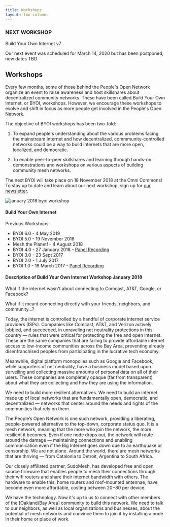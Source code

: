 ```yaml
---
title: Workshops
layout: two-columns
---
```


### NEXT WORKSHOP

Build Your Own Internet v7

Our next event was scheduled for March 14, 2020 but has been postponed, new dates TBD.

## Workshops

Every few months, some of those behind the People's Open Network organize an event to raise awareness and host skillshares about decentralized community networks. These have been called Build Your Own Internet, or BYOI, workshops. However, we encourage these workshops to evolve and shift in focus as more people get involved in the People's Open Network.

The objective of BYOI workshops has been two-fold:

1) To expand people's understanding about the various problems facing the mainstream Internet and how decentralized, commmunity-controlled networks could be a way to build internets that are more open, localized, and democratic.

2) To enable peer-to-peer skillshares and learning through hands-on demonstrations and workshops on various aspects of building community mesh networks.

The next BYOI will take place on 18 November 2018 at the Omni Commons! To stay up to date and learn about our next workshop, sign up for [our newsletter](http://peoplesopen.us16.list-manage.com/subscribe?u=3d4dfbcfc8f857220fbcdadd6&id=202be80834).

![january 2018 byoi workshop](/assets/images/byoi_jan2018.jpeg)

#### Build Your Own Internet

Previous Workshops:
- BYOI 6.0 - 4 May 2019
- BYOI 5.0 - 19 November 2018
- Mesh the Planet! - 4 August 2018
- BYOI 4.0 - 27 January 2018 - [Panel Recording](https://www.youtube.com/watch?v=WuuE8lHgP5c)
- BYOI 3.0 - 23 Sept 2017
- BYOI 2.0 - 1 July 2017
- BYOI 1.0 - 18 March 2017 - [Panel Recording](https://www.youtube.com/watch?v=wA7FNV6U8rU)

#### Description of Build Your Own Internet Workshop January 2018

What if the internet wasn't about connecting to Comcast, AT&T, Google, or Facebook?

What if it meant connecting directly with your friends, neighbors, and community...?

Today, the internet is controlled by a handful of corporate internet service providers (ISPs). Companies like Comcast, AT&T, and Verizon actively lobbied, and succeeded, in unraveling net neutrality protections in this country — rules that were critical for protecting the free and open internet. These are the same companies that are failing to provide affordable internet access to low-income communities across the Bay Area, preventing already disenfranchised peoples from participating in the lucrative tech economy.

Meanwhile, digital platform monopolies such as Google and Facebook, while supporters of net neutrality, have a business model based upon surveiling and collecting massive amounts of personal data on all of their users. These companies are completely opaque (far from transparent) about what they are collecting and how they are using the information.

We need to build more resilient alternatives. We need to build an internet made up of local networks that are fundamentally open, democratic, and decentralized — networks that center around the needs and rights of the communities that rely on them.

The People’s Open Network is one such network, providing a liberating, people-powered alternative to the top-down, corporate status quo. It is a mesh network, meaning that the more who join the network, the more resilient it becomes. Even if one node drops out, the network will route around the damage — maintaining connections and enabling communication even if the Big Internet goes down due to an earthquake or censorship. We are not alone. Around the world, there are mesh networks that are thriving — from Catalonia to Detroit, Argentina to South Africa.

Our closely affiliated partner, SudoMesh, has developed free and open source firmware that enables people to mesh their connections through their wifi routers and share their internet bandwidth with others. The hardware to enable this, home routers and roof-mounted antennae, have become even more affordable, costing between $20-$80 per device.

We have the technology. Now it's up to us to connect with other members of the [Oakland/Bay Area] community to build this network. We need to talk to our neighbors, as well as local organizations and businesses, about the potential of mesh networks and convince them to join it by installing a node in their home or place of work.
